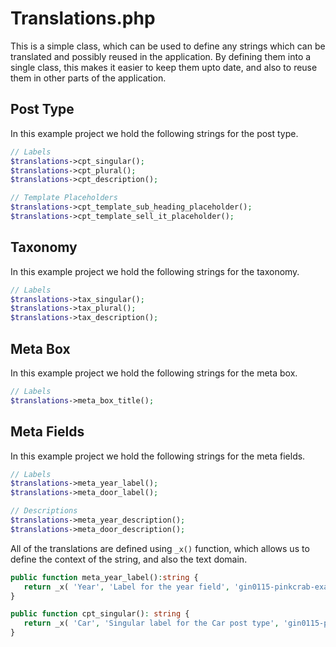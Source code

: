 # Translations.php

This is a simple class, which can be used to define any strings which can be translated and possibly reused in the application. By defining them into a single class, this makes it easier to keep them upto date, and also to reuse them in other parts of the application.

## Post Type

In this example project we hold the following strings for the post type.

```php
// Labels
$translations->cpt_singular();
$translations->cpt_plural();
$translations->cpt_description();

// Template Placeholders
$translations->cpt_template_sub_heading_placeholder();
$translations->cpt_template_sell_it_placeholder();
```

## Taxonomy

In this example project we hold the following strings for the taxonomy.

```php
// Labels
$translations->tax_singular();
$translations->tax_plural();
$translations->tax_description();
```

## Meta Box

In this example project we hold the following strings for the meta box.

```php
// Labels
$translations->meta_box_title();
```

## Meta Fields

In this example project we hold the following strings for the meta fields.

```php
// Labels
$translations->meta_year_label();
$translations->meta_door_label();

// Descriptions
$translations->meta_year_description();
$translations->meta_door_description();
```

All of the translations are defined using `_x()` function, which allows us to define the context of the string, and also the text domain.

```php
public function meta_year_label():string {
   return _x( 'Year', 'Label for the year field', 'gin0115-pinkcrab-examples' );
}

public function cpt_singular(): string {
   return _x( 'Car', 'Singular label for the Car post type', 'gin0115-pinkcrab-examples' );
}
```